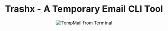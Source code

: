 <p align="center">
  <h1 align="center">Trashx - A Temporary Email CLI Tool</h2>
</p>


<p align="center">
  <img src="https://github.com/muhiris/tempmail/assets/80543033/e82c9fdb-98e1-4353-9a53-a162331731e2" alt="TempMail from Terminal" >
</p>
